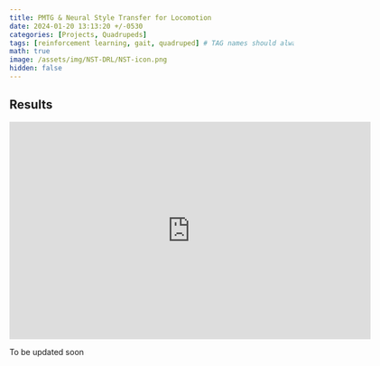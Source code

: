 ```yaml
---
title: PMTG & Neural Style Transfer for Locomotion
date: 2024-01-20 13:13:20 +/-0530
categories: [Projects, Quadrupeds]
tags: [reinforcement learning, gait, quadruped] # TAG names should always be lowercase
math: true
image: /assets/img/NST-DRL/NST-icon.png
hidden: false
---
```


<!-- ![Image1](/assets/img/LIDAR-DRL/lidar_student.png){: .shadow} -->

## Results

<iframe width="640" height="385" src="https://youtube.com/embed/c8puGsdpP4I" frameborder="0" allowfullscreen></iframe>

<!-- TODO Add Stair Climbing Video as well -->

<!-- > **Note:** Detailed results and video clips can be found in the [Results](#results) section below. -->

To be updated soon
